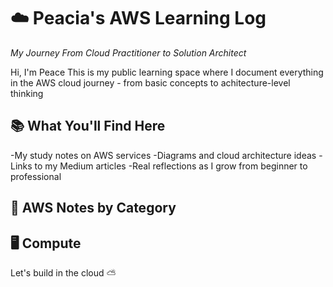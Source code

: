 # ☁️ Peacia's AWS Learning Log

*My Journey From Cloud Practitioner to Solution Architect*

Hi, I'm Peace
This is my public learning space where I document everything in the AWS cloud journey - from basic concepts to achitecture-level thinking

## 📚 What You'll Find Here

-My study notes on AWS services 
-Diagrams and cloud architecture ideas 
-Links to my Medium articles 
-Real reflections as I grow from beginner to professional

## 📕 AWS Notes by Category

🖥️ **Compute**
-

Let's build in the cloud ⛅️
